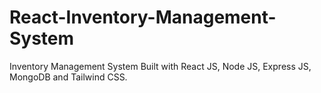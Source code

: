 # React-Inventory-Management-System
Inventory Management System Built with React JS, Node JS, Express JS, MongoDB and Tailwind CSS.

